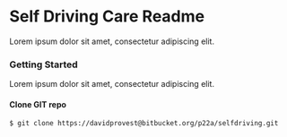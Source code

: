 # Self Driving Care Readme

Lorem ipsum dolor sit amet, consectetur adipiscing elit.

### Getting Started
Lorem ipsum dolor sit amet, consectetur adipiscing elit.

#### Clone GIT repo
```
$ git clone https://davidprovest@bitbucket.org/p22a/selfdriving.git
```
